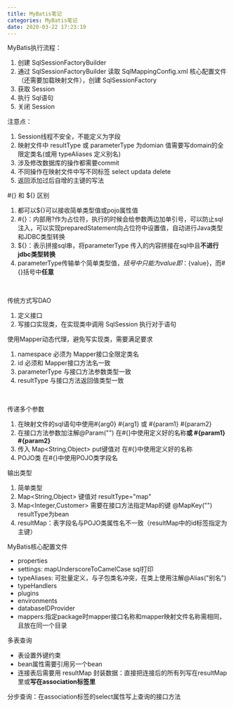 ```yaml
---
title: MyBatis笔记
categories: MyBatis笔记
date: 2020-03-22 17:23:19
---
```

MyBatis执行流程：
1. 创建 SqlSessionFactoryBuilder
2. 通过 SqlSessionFactoryBuilder 读取 SqlMappingConfig.xml 核心配置文件（还需要加载映射文件），创建 SqlSessionFactory
3. 获取 Session
4. 执行 Sql语句
5. 关闭 Session

注意点：
1. Session线程不安全，不能定义为字段
2. 映射文件中 resultType 或 parameterType 为domian 值需要写domain的全限定类名(或用 typeAliases 定义别名)
3. 涉及修改数据库的操作都需要commit
4. 不同操作在映射文件中写不同标签 select updata delete
5. 返回添加过后自增的主键的写法

#{} 和 ${} 区别
1. 都可以${}可以接收简单类型值或pojo属性值
2. #{}：内部用?作为占位符，执行的时候会给参数两边加单引号，可以防止sql注入，可以实现preparedStatement向占位符中设置值，自动进行Java类型和JDBC类型转换
3. ${}：表示拼接sql串，将parameterType 传入的内容拼接在sql中且**不进行jdbc类型转换**
4. parameterType传输单个简单类型值，${}括号中只能为value即：${value}，而#{}括号中**任意**
<br/>


传统方式写DAO
1. 定义接口
2. 写接口实现类，在实现类中调用 SqlSession 执行对于语句

使用Mapper动态代理，避免写实现类，需要满足要求
1. namespace 必须为 Mapper接口全限定类名
2. id 必须和 Mapper接口方法名一致
3. parameterType 与接口方法参数类型一致
4. resultType 与接口方法返回值类型一致
<br/>

传递多个参数
1. 在映射文件的sql语句中使用#{arg0} #{arg1} 或 #{param1} #{param2} 
2. 在接口方法参数加注解@Param("")  在#{}中使用定义好的名称**或 #{param1} #{param2}**
3. 传入 Map<String,Object> put键值对 在#{}中使用定义好的名称
4. POJO类 在#{}中使用POJO类字段名

输出类型
1. 简单类型
2. Map<String,Object> 键值对 resultType="map"
3. Map<Integer,Customer> 需要在接口方法指定Map的键 @MapKey("") resultType为bean
4. resultMap：表字段名与POJO类属性名不一致（resultMap中的id标签指定为主键）


MyBatis核心配置文件
- properties
- settings: mapUnderscoreToCamelCase sql打印
- typeAliases: 可批量定义，与子包类名冲突，在类上使用注解@Alias("别名")
- typeHandlers
- plugins
- environments
- databaseIDProvider
- mappers:指定package时mapper接口名称和mapper映射文件名称需相同，且放在同一个目录


多表查询
- 表设置外键约束
- bean属性需要引用另一个bean
- 连接表后需要用 resultMap 封装数据：直接把连接后的所有列写在resultMap里或**写在association标签里**

分步查询：在association标签的select属性写上查询的接口方法




